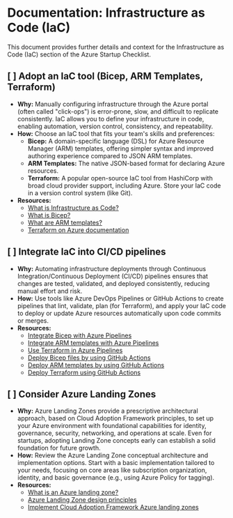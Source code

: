 # Documentation: Infrastructure as Code (IaC)

This document provides further details and context for the Infrastructure as Code (IaC) section of the Azure Startup Checklist.

## [ ] Adopt an IaC tool (Bicep, ARM Templates, Terraform)

*   **Why:** Manually configuring infrastructure through the Azure portal (often called "click-ops") is error-prone, slow, and difficult to replicate consistently. IaC allows you to define your infrastructure in code, enabling automation, version control, consistency, and repeatability.
*   **How:** Choose an IaC tool that fits your team's skills and preferences:
    *   **Bicep:** A domain-specific language (DSL) for Azure Resource Manager (ARM) templates, offering simpler syntax and improved authoring experience compared to JSON ARM templates.
    *   **ARM Templates:** The native JSON-based format for declaring Azure resources.
    *   **Terraform:** A popular open-source IaC tool from HashiCorp with broad cloud provider support, including Azure.
    Store your IaC code in a version control system (like Git).
*   **Resources:**
    *   [What is Infrastructure as Code?](https://learn.microsoft.com/en-us/devops/deliver/what-is-infrastructure-as-code)
    *   [What is Bicep?](https://learn.microsoft.com/en-us/azure/azure-resource-manager/bicep/overview)
    *   [What are ARM templates?](https://learn.microsoft.com/en-us/azure/azure-resource-manager/templates/overview)
    *   [Terraform on Azure documentation](https://learn.microsoft.com/en-us/azure/developer/terraform/)

## [ ] Integrate IaC into CI/CD pipelines

*   **Why:** Automating infrastructure deployments through Continuous Integration/Continuous Deployment (CI/CD) pipelines ensures that changes are tested, validated, and deployed consistently, reducing manual effort and risk.
*   **How:** Use tools like Azure DevOps Pipelines or GitHub Actions to create pipelines that lint, validate, plan (for Terraform), and apply your IaC code to deploy or update Azure resources automatically upon code commits or merges.
*   **Resources:**
    *   [Integrate Bicep with Azure Pipelines](https://learn.microsoft.com/en-us/azure/azure-resource-manager/bicep/add-template-to-azure-pipelines)
    *   [Integrate ARM templates with Azure Pipelines](https://learn.microsoft.com/en-us/azure/azure-resource-manager/templates/add-template-to-azure-pipelines)
    *   [Use Terraform in Azure Pipelines](https://learn.microsoft.com/en-us/azure/developer/terraform/terraform-deploy-azure-pipelines)
    *   [Deploy Bicep files by using GitHub Actions](https://learn.microsoft.com/en-us/azure/azure-resource-manager/bicep/deploy-github-actions)
    *   [Deploy ARM templates by using GitHub Actions](https://learn.microsoft.com/en-us/azure/azure-resource-manager/templates/deploy-github-actions)
    *   [Deploy Terraform using GitHub Actions](https://learn.microsoft.com/en-us/azure/developer/terraform/deploy-terraform-github-actions)

## [ ] Consider Azure Landing Zones

*   **Why:** Azure Landing Zones provide a prescriptive architectural approach, based on Cloud Adoption Framework principles, to set up your Azure environment with foundational capabilities for identity, governance, security, networking, and operations at scale. Even for startups, adopting Landing Zone concepts early can establish a solid foundation for future growth.
*   **How:** Review the Azure Landing Zone conceptual architecture and implementation options. Start with a basic implementation tailored to your needs, focusing on core areas like subscription organization, identity, and basic governance (e.g., using Azure Policy for tagging).
*   **Resources:**
    *   [What is an Azure landing zone?](https://learn.microsoft.com/en-us/azure/cloud-adoption-framework/ready/landing-zone/)
    *   [Azure Landing Zone design principles](https://learn.microsoft.com/en-us/azure/cloud-adoption-framework/ready/landing-zone/design-principles)
    *   [Implement Cloud Adoption Framework Azure landing zones](https://learn.microsoft.com/en-us/azure/cloud-adoption-framework/ready/landing-zone/implementation-options)

